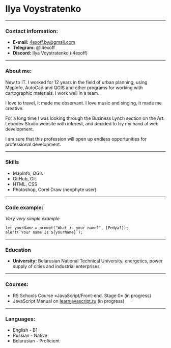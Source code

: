 # Ilya Voystratenko

---

### Contact information:
* **E-mail:** 4exoff.by@gmail.com
* **Telegram:** @i4exoff
* **Discord:** Ilya Voystratenko (i4exoff)

---

### About me:

New to IT.
I worked for 12 years in the field of urban planning, 
using MapInfo, AutoCad and QGIS and other programs for working with cartographic materials. 
I work well in a team. 

I love to travel, it made me observant. 
I love music and singing, it made me creative. 

For a long time I was looking through the Business Lynch section on the Art. Lebedev Studio website with interest, 
and decided to try my hand at web development. 

I am sure that this profession will open up endless opportunities for professional development.

---

### Skills

- MapInfo, QGis
- GitHub, Git 
- HTML, CSS 
- Photoshop, Corel Draw (neophyte user)

---

### Code example:
*Very very simple example*

``` 
let yourName = prompt("What is your name?", [Fedya?]);
alert(`Your name is ${yourName}`);
```

---

### Education

- **University:** Belarusian National Technical University, energetics, power supply of cities and industrial enterprises

---

### Courses:

-  RS Schools Course «JavaScript/Front-end. Stage 0» (in progress)
- JavaScript Manual on [learnjavascript.ru](https://learn.javascript.ru/) (in progress)

---

### Languages:

- English \- B1
- Russian \- Native
- Belarusian \- Proficient